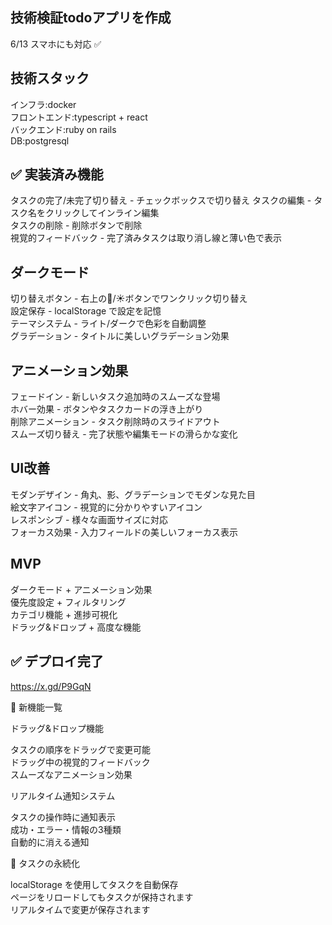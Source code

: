 ## 技術検証todoアプリを作成  

6/13 スマホにも対応 ✅  

## 技術スタック  

インフラ:docker  
フロントエンド:typescript + react  
バックエンド:ruby on rails  
DB:postgresql  

## ✅ 実装済み機能  

タスクの完了/未完了切り替え - チェックボックスで切り替え 
タスクの編集 - タスク名をクリックしてインライン編集  
タスクの削除 - 削除ボタンで削除  
視覚的フィードバック - 完了済みタスクは取り消し線と薄い色で表示  

## ダークモード  

切り替えボタン - 右上の🌙/☀️ボタンでワンクリック切り替え  
設定保存 - localStorage で設定を記憶  
テーマシステム - ライト/ダークで色彩を自動調整  
グラデーション - タイトルに美しいグラデーション効果  

## アニメーション効果  

フェードイン - 新しいタスク追加時のスムーズな登場  
ホバー効果 - ボタンやタスクカードの浮き上がり  
削除アニメーション - タスク削除時のスライドアウト  
スムーズ切り替え - 完了状態や編集モードの滑らかな変化  

## UI改善  

モダンデザイン - 角丸、影、グラデーションでモダンな見た目  
絵文字アイコン - 視覚的に分かりやすいアイコン  
レスポンシブ - 様々な画面サイズに対応  
フォーカス効果 - 入力フィールドの美しいフォーカス表示  

## MVP  

ダークモード + アニメーション効果  
優先度設定 + フィルタリング  
カテゴリ機能 + 進捗可視化  
ドラッグ&ドロップ + 高度な機能  

## ✅ デプロイ完了  

https://x.gd/P9GqN


🚀 新機能一覧  

ドラッグ&ドロップ機能  

タスクの順序をドラッグで変更可能  
ドラッグ中の視覚的フィードバック  
スムーズなアニメーション効果  


リアルタイム通知システム  

タスクの操作時に通知表示  
成功・エラー・情報の3種類  
自動的に消える通知  

💾 タスクの永続化  

localStorage を使用してタスクを自動保存  
ページをリロードしてもタスクが保持されます  
リアルタイムで変更が保存されます  
